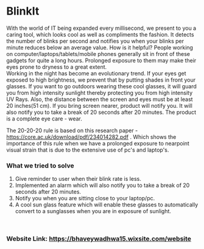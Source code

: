 # BlinkIt

With the world of IT being expanded every millisecond, we present to you a caring tool, which looks cool as well as compliments the fashion. It detects the number of blinks per second and notifies you when your blinks per minute reduces below an average value. How is it helpful? People working on computer/laptops/tablets/mobile phones generally sit in front of these gadgets for quite a long hours. Prolonged exposure to them may make their eyes prone to dryness to a great extent.<br/>
Working in the night has become an evolutionary trend. If your eyes get exposed to high brightness, we prevent that by putting shades in front your glasses. If you want to go outdoors wearing these cool glasses, it will guard you from high intensity sunlight thereby protecting you from high intensity UV Rays. Also, the distance between the screen and eyes must be at least 20 inches(51 cm). If you bring screen nearer, product will notify you. It will also notify you to take a break of 20 seconds after 20 minutes. The product is a complete eye care - wear. </br>

The 20-20-20 rule is based on this research paper - https://core.ac.uk/download/pdf/234014282.pdf . Which shows the importance of this rule when we have a prolonged exposure to nearpoint visual strain that is due to the extensive use of pc's and laptop's. </br>

### What we tried to solve
1. Give reminder to user when their blink rate is less. </br>
2. Implemented an alarm which will also notify you to take a break of 20 seconds after 20 minutes.</br>
3. Notify you when you are sitting close to your laptop/pc.</br>
4. A cool sun glass feature which will enable these glasses to automatically convert to a sunglasses when you are in exposure of sunlight. </br>

</br>

### Website Link: https://bhaveywadhwa15.wixsite.com/website

